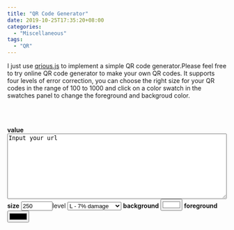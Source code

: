 ```yaml
---
title: "QR Code Generator"
date: 2019-10-25T17:35:20+08:00
categories:
  - "Miscellaneous"
tags:
  - "QR"
---
```


I just use [qrious.js](https://github.com/neocotic/qrious) to implement a simple QR code generator.Please feel free to try online QR code generator to make your own QR codes. It supports four levels of error correction, you can choose the right size for your QR codes in the range of 100 to 1000 and click on a color swatch in the swatches panel to change the foreground and backgroud color.
<!--more-->
<style>
    main section {
        min-width: 250px;
        max-width: 50%;
        height: 100%;
        text-align: center;
    }
    main img {
        box-shadow: 0 0 10px 5px #666;
    }
    main form {
        padding: 25px 0 50px 0;
        text-align: left;
    }
    main textarea {
        display: flex;
        justify-content: center;
        align-items: center;
        box-shadow: 0 0 2px 1px #666;
    }
    main form input,
    main form select {
        margin: 0 auto; 
        width: 100%;
    }
    main form input:invalid {
        outline: 2px solid #f00;
        color: #f00;
    }
</style>
<br></br>
<center><img id="qrious"></center>

<form autocomplete="off">
 <b>value</b>
   <center><textarea type="text" name="value" spellcheck="false" class="form-control" style="width:100%; height:150px;">Input your url</textarea></center>
    <b>size</b>
    <input type="number" name="size" placeholder="100" min="100" max="1000" value="250">level
    <select name="level">
        <option value="L">L - 7% damage</option>
        <option value="M">M - 15% damage</option>
        <option value="Q">Q - 25% damage</option>
        <option value="H">H - 30% damage</option>
    </select>
    <b>background</b>
    <input type="color" name="background" value="#ffffff">
    <b>foreground</b>
    <input type="color" name="foreground" value="#000000">
</form>

<script src="https://unpkg.com/qrious@2.3.0/dist/umd/qrious.js"></script>
<script>
    (function () {
        var $background = document.querySelector('main form [name="background"]')
        var $foreground = document.querySelector('main form [name="foreground"]')
        var $level = document.querySelector('main form [name="level"]')
        var $section = document.querySelector('main section')
        var $size = document.querySelector('main form [name="size"]')
        var $value = document.querySelector('main form [name="value"]')

        var qr = window.qr = new QRious({
            element: document.getElementById('qrious'),
            size: 250,
            value: 'QRious'
        })
        $background.addEventListener('change', function () {
            qr.background = $background.value || null
        })
        $foreground.addEventListener('change', function () {
            qr.foreground = $foreground.value || null
        })
        $level.addEventListener('change', function () {
            qr.level = $level.value
        })
        $size.addEventListener('change', function () {
            if (!$size.validity.valid) {
                return
            }
            qr.size = $size.value || null
            $section.style.minWidth = qr.size + 'px'
        })

        $value.addEventListener('input', function () {
            qr.value = $value.value
        })
    })()
</script>
